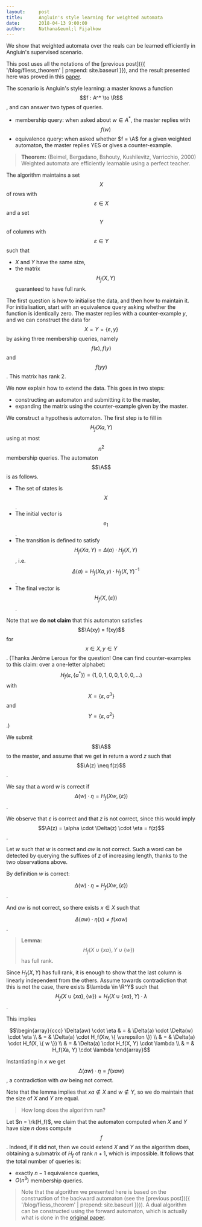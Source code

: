 ```yaml
---
layout:     post
title:      Angluin's style learning for weighted automata 
date:       2018-04-13 9:00:00
author:     Nathana&euml;l Fijalkow
---
```


<script type="text/x-mathjax-config">
MathJax.Hub.Config({
  TeX: {
    Macros: {
      R: "{\\mathbb{R}}",
      A: "{\\mathcal{A}}",
      rk: "{\\text{rank}}",
    }
  }
});
</script>

<p class="intro"><span class="dropcap">W</span>e show that weighted automata over the reals can be learned efficiently in Angluin's supervised scenario.</p>

This post uses all the notations of the [previous post]({{ '/blog/fliess_theorem' | prepend: site.baseurl }}),
and the result presented here was proved in this [paper](https://dl.acm.org/citation.cfm?id=337257).

The scenario is Angluin's style learning: a master knows a function $$f : A^* \to \R$$, and can answer two types of queries.
* membership query: when asked about $w \in A^*$, the master replies with $$f(w)$$
* equivalence query: when asked whether $f = \A$ for a given weighted automaton, the master replies YES or gives a counter-example.

> **Theorem:** (Beimel, Bergadano, Bshouty, Kushilevitz, Varricchio, 2000)
Weighted automata are efficiently learnable using a perfect teacher.

The algorithm maintains a set $$X$$ of rows with $$\varepsilon \in X$$ and a set $$Y$$ of columns with $$\varepsilon \in Y$$
such that
* $X$ and $Y$ have the same size,
* the matrix $$H_f(X,Y)$$ guaranteed to have full rank.

The first question is how to initialise the data, and then how to maintain it.
For initialisation, start with an equivalence query asking whether the function is identically zero.
The master replies with a counter-example $y$, and we can construct the data for $$X = Y = \{\varepsilon,y\}$$ by asking three membership queries,
namely $$f(\varepsilon), f(y)$$ and $$f(yy)$$. This matrix has rank $2$.

We now explain how to extend the data. This goes in two steps:
* constructing an automaton and submitting it to the master,
* expanding the matrix using the counter-example given by the master.

We construct a hypothesis automaton. The first step is to fill in $$H_f(Xa,Y)$$ using at most $$n^2$$ membership queries.
The automaton $$\A$$ is as follows.
* The set of states is $$X$$.
* The initial vector is $$e_1$$.
* The transition is defined to satisfy $$H_f(Xa,Y) = \Delta(a) \cdot H_f(X,Y)$$, i.e. $$\Delta(a) = H_f(Xa,y) \cdot H_f(X,Y)^{-1}$$.
* The final vector is $$H_f(X, \{\varepsilon\})$$.

Note that we **do not claim** that this automaton satisfies $$\A(xy) = f(xy)$$ for $$x \in X, y \in Y$$.
(Thanks Jérôme Leroux for the question! One can find counter-examples to this claim:
over a one-letter alphabet:
$$H_f(\varepsilon,\{a^*\}) = (1, 0, 1, 0, 0, 1, 0, 0, \ldots)$$
with $$X = \{ \varepsilon, a^3 \}$$ and $$Y = \{ \varepsilon, a^2 \}$$.)

We submit $$\A$$ to the master, and assume that we get in return a word $z$ such that $$\A(z) \neq f(z)$$.

We say that a word $w$ is correct if 
$$\Delta(w) \cdot \eta = H_f(Xw, \{\varepsilon\})$$.

We observe that $\varepsilon$ is correct and that $z$ is not correct,
since this would imply $$\A(z) = \alpha \cdot \Delta(z) \cdot \eta = f(z)$$.

Let $w$ such that $w$ is correct and $aw$ is not correct.
Such a word can be detected by querying the suffixes of $z$ of increasing length, thanks to the two observations above. 

By definition $w$ is correct:

$$\Delta(w) \cdot \eta = H_f(Xw, \{\varepsilon\})$$.

And $aw$ is not correct, so there exists $x \in X$ such that 

$$\Delta(aw) \cdot \eta(x) \neq f(xaw)$$.

> **Lemma:**
$$H_f(X \cup \{ xa \}, Y \cup \{ w \})$$ has full rank.

Since $H_f(X,Y)$ has full rank, it is enough to show that the last column is linearly independent from the others.
Assume towards contradiction that this is not the case, there exists $\lambda \in \R^Y$ such that
$$H_f(X \cup \{ xa \},\{ w \}) = H_f(X \cup \{ xa \}, Y) \cdot \lambda$$.

This implies

$$\begin{array}{ccc}
\Delta(aw) \cdot \eta & = & \Delta(a) \cdot \Delta(w) \cdot \eta \\
& = & \Delta(a) \cdot H_f(Xw, \{ \varepsilon \}) \\
& = & \Delta(a) \cdot H_f(X, \{ w \}) \\
& = & \Delta(a) \cdot H_f(X, Y) \cdot \lambda \\
& = & H_f(Xa, Y) \cdot \lambda
\end{array}$$

Instantiating in $x$ we get $$\Delta(aw) \cdot \eta = f(xaw)$$, a contradiction with $aw$ 
being not correct.

Note that the lemma implies that $xa \notin X$ and $w \notin Y$, so we do maintain that the size of $X$ and $Y$ are equal.
 
> How long does the algorithm run?

Let $n = \rk(H_f)$, we claim that the automaton computed when $X$ and $Y$ have size $n$ does compute $$f$$.
Indeed, if it did not, then we could extend $X$ and $Y$ as the algorithm does, obtaining a submatrix of $H_f$ of rank $n+1$, which is impossible.
It follows that the total number of queries is:
* exactly $n-1$ equivalence queries,
* $O(n^3)$ membership queries.

> Note that the algorithm we presented here is based on the construction of the backward automaton (see the [previous post]({{ '/blog/fliess_theorem' | prepend: site.baseurl }})).
A dual algorithm can be constructed using the forward automaton, which is actually what is done in the [original paper](https://dl.acm.org/citation.cfm?id=337257).


